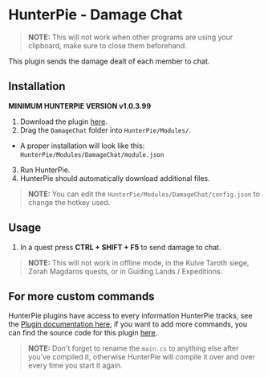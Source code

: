 # HunterPie - Damage Chat

> **NOTE:** This will not work when other programs are using your clipboard, make sure to close them beforehand.

This plugin sends the damage dealt of each member to chat.

## Installation

**MINIMUM HUNTERPIE VERSION v1.0.3.99**

1. Download the plugin [here](https://github.com/ricochhet/HunterPie.DamageChat/releases).
2. Drag the `DamageChat` folder into `HunterPie/Modules/`.
- A proper installation will look like this: `HunterPie/Modules/DamageChat/module.json`
3. Run HunterPie.
4. HunterPie should automatically download additional files. 
> **NOTE:** You can edit the `HunterPie/Modules/DamageChat/config.json` to change the hotkey used.

## Usage

1. In a quest press **CTRL + SHIFT + F5** to send damage to chat.
> **NOTE:** This will not work in offline mode, in the Kulve Taroth siege, Zorah Magdaros quests, or in Guiding Lands / Expeditions.

## For more custom commands

HunterPie plugins have access to every information HunterPie tracks, see the [Plugin documentation here](https://docs.hunterpie.me/?p=Plugins/plugins.md), if you want to add more commands, you can find the source code for this plugin [here](https://github.com/ricochhet/HunterPie.DamageChat/blob/master/plugin/main.cs).

> **NOTE:** Don't forget to rename the `main.cs` to anything else after you've compiled it, otherwise HunterPie will compile it over and over every time you start it again.
